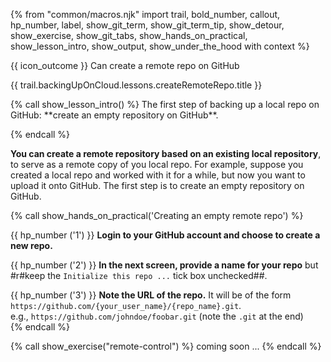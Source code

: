 {% from "common/macros.njk" import trail, bold_number, callout, hp_number, label, show_git_term, show_git_term_tip, show_detour, show_exercise, show_git_tabs, show_hands_on_practical, show_lesson_intro, show_output, show_under_the_hood with context %}

<span id="prereqs"></span>

<span id="outcomes">{{ icon_outcome }} Can create a remote repo on GitHub</span>

<span id="title">{{ trail.backingUpOnCloud.lessons.createRemoteRepo.title }}</span>

<div id="body">
{% call show_lesson_intro() %}
The first step of backing up a local repo on GitHub: **create an empty repository on GitHub**.

{% endcall %}

**You can create a remote repository based on an existing local repository**, to serve as a remote copy of you local repo. For example, suppose you created a local repo and worked with it for a while, but now you want to upload it onto GitHub. The first step is to create an empty repository on GitHub.

{% call show_hands_on_practical('Creating an empty remote repo') %}

{{ hp_number ('1') }} **Login to your GitHub account and choose to create a new repo.** <br>
   <pic eager src="images/createNewRemoteRepo.png" width="150" />

{{ hp_number ('2') }} **In the next screen, provide a name for your repo** but #r#keep the `Initialize this repo ...` tick box unchecked##.<br>
   <pic eager src="images/fillNewRepoInfo.png" width="600" />

{{ hp_number ('3') }} **Note the URL of the repo.** It will be of the form `https://github.com/{your_user_name}/{repo_name}.git`.<br>
   e.g., `https://github.com/johndoe/foobar.git` (note the `.git` at the end)<br>
   <pic eager src="images/newRepoUrl.png" width="450" />
{% endcall %}

</div>

<div id="extras">
{% call show_exercise("remote-control") %}
coming soon ...
{% endcall %}
</div>
